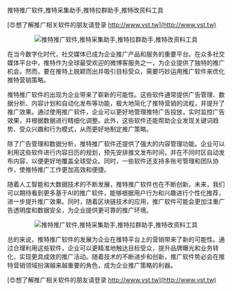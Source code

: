 推特推广软件,推特采集助手,推特拉群助手,推特改资料工具

[😍想了解推广相关软件的朋友请登录 http://www.vst.tw](http://www.vst.tw)

 <center><img src="https://vst.tw/MP4/tuiguang/png/8.png" alt="推特推广软件,推特采集助手,推特拉群助手,推特改资料工具"></center>

在当今数字化时代，社交媒体已成为企业推广产品和服务的重要平台。在众多社交媒体平台中，推特作为全球最受欢迎的微博客服务之一，为企业提供了独特的推广机会。然而，要在推特上脱颖而出并吸引目标受众，需要巧妙运用推广软件来优化推特营销策略。

推特推广软件的出现为企业带来了崭新的可能性。这些软件通常提供广告管理、数据分析、内容计划和自动化发布等功能，极大地简化了推特营销的流程，并提升了推广效果。通过使用推广软件，企业可以更好地管理推特广告投放，实时监控广告效果，并根据数据进行精细化调整。此外，这些软件还能帮助企业发现关键词趋势、受众兴趣和行为模式，从而更好地制定推广策略。

除了广告管理和数据分析，推特推广软件还提供了强大的内容管理功能。企业可以利用这些软件进行内容日历的规划，预先安排推文发布时间，并在不同时区自动发布内容，以便更好地覆盖全球受众。同时，一些软件还支持多账号管理和团队协作，使推特推广工作更加高效和便捷。

随着人工智能和大数据技术的不断发展，推特推广软件也在不断创新。未来，我们可以期待看到更多基于AI的推广软件，能够根据用户行为和兴趣进行个性化推荐，进一步提升推广效果。同时，随着区块链技术的应用，推广软件可能会更加注重广告透明度和数据安全，为企业提供更可靠的推广环境。

 <center><img src="https://vst.tw/MP4/tuiguang/png/6.png" alt="推特推广软件,推特采集助手,推特拉群助手,推特改资料工具"></center>

总的来说，推特推广软件的发展为企业在推特平台上的营销带来了新的可能性。通过合理利用这些软件，企业可以更精准地触达目标受众，提升品牌曝光和业务转化，实现更具成效的推广活动。随着技术的不断进步和创新，推广软件势必会在推特营销领域扮演越来越重要的角色，成为企业推广策略的利器。

[😍想了解推广相关软件的朋友请登录 http://www.vst.tw](http://www.vst.tw)



